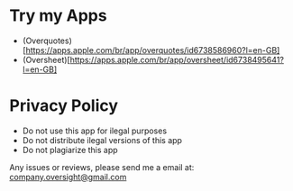 # Try my Apps

* (Overquotes)[https://apps.apple.com/br/app/overquotes/id6738586960?l=en-GB]
* (Oversheet)[https://apps.apple.com/br/app/oversheet/id6738495641?l=en-GB]

# Privacy Policy

- Do not use this app for ilegal purposes
- Do not distribute ilegal versions of this app
- Do not plagiarize this app

Any issues or reviews, please send me a email at: company.oversight@gmail.com
